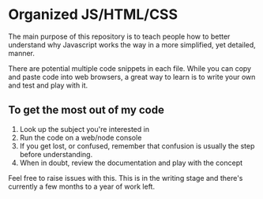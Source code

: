 # Organized JS/HTML/CSS

The main purpose of this repository is to teach people how to better understand why Javascript works the way in a more simplified, yet detailed, manner.

There are potential multiple code snippets in each file. While you can copy and paste code into web browsers, a great way to learn is to write your own and test and play with it.

## To get the most out of my code

1. Look up the subject you're interested in
2. Run the code on a web/node console
3. If you get lost, or confused, remember that confusion is usually the step before understanding.
4. When in doubt, review the documentation and play with the concept

Feel free to raise issues with this. This is in the writing stage and there's currently a few months to a year of work left.